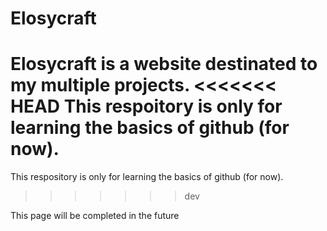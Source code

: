 # Elosycraft

Elosycraft is a website destinated to my multiple projects.
<<<<<<< HEAD
This respoitory is only for learning the basics of github (for now).
=======
This respository is only for learning the basics of github (for now).
>>>>>>> dev

This page will be completed in the future
